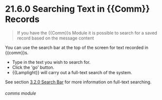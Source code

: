 # 21.6.0 Searching Text in {{Comm}} Records

> If you have the {{Comm}}s Module it is possible to search for a saved record based on the message content 

You can use the search bar at the top of the screen for text recorded in {{comm}}s.

- Type in the text you wish to search for.
- Click the 'go' button.
- {{Lamplight}} will carry out a full-text search of the system. 

See section [3.2.0 Search Bar](/help/index/p/3.2.0) for more information on full-text searching. 


###### comms module

